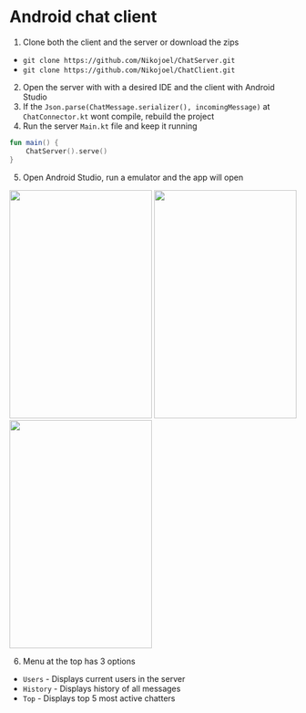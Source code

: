 # Android chat client

1. Clone both the client and the server or download the zips 
* `git clone https://github.com/Nikojoel/ChatServer.git`
* `git clone https://github.com/Nikojoel/ChatClient.git`
2. Open the server with with a desired IDE and the client with Android Studio 
3. If the `Json.parse(ChatMessage.serializer(), incomingMessage)` at `ChatConnector.kt` wont compile, rebuild the project
4. Run the server `Main.kt` file and keep it running
``` kotlin
fun main() {
    ChatServer().serve()
}
```
5. Open Android Studio, run a emulator and the app will open

<p float="left">
        <img src="https://user-images.githubusercontent.com/45162563/72555571-7f04c600-38a5-11ea-87e1-37dcc72c1724.png" width="250"                 height="400">
        <img src="https://user-images.githubusercontent.com/45162563/72555574-7f9d5c80-38a5-11ea-9afc-6b8d1e7af7e0.png" width="250"                 height="400">
        <img src="https://user-images.githubusercontent.com/45162563/72555577-81ffb680-38a5-11ea-9188-5634c3ec2186.png" width="250"                 height="400">
</p>

6. Menu at the top has 3 options
* `Users` - Displays current users in the server
* `History` - Displays history of all messages
* `Top` - Displays top 5 most active chatters
